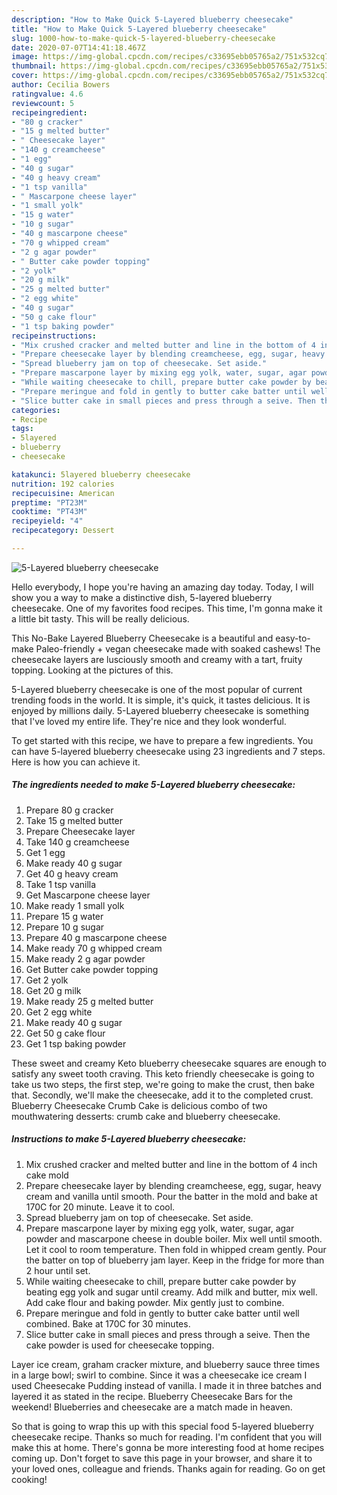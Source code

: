 ```yaml
---
description: "How to Make Quick 5-Layered blueberry cheesecake"
title: "How to Make Quick 5-Layered blueberry cheesecake"
slug: 1000-how-to-make-quick-5-layered-blueberry-cheesecake
date: 2020-07-07T14:41:18.467Z
image: https://img-global.cpcdn.com/recipes/c33695ebb05765a2/751x532cq70/5-layered-blueberry-cheesecake-recipe-main-photo.jpg
thumbnail: https://img-global.cpcdn.com/recipes/c33695ebb05765a2/751x532cq70/5-layered-blueberry-cheesecake-recipe-main-photo.jpg
cover: https://img-global.cpcdn.com/recipes/c33695ebb05765a2/751x532cq70/5-layered-blueberry-cheesecake-recipe-main-photo.jpg
author: Cecilia Bowers
ratingvalue: 4.6
reviewcount: 5
recipeingredient:
- "80 g cracker"
- "15 g melted butter"
- " Cheesecake layer"
- "140 g creamcheese"
- "1 egg"
- "40 g sugar"
- "40 g heavy cream"
- "1 tsp vanilla"
- " Mascarpone cheese layer"
- "1 small yolk"
- "15 g water"
- "10 g sugar"
- "40 g mascarpone cheese"
- "70 g whipped cream"
- "2 g agar powder"
- " Butter cake powder topping"
- "2 yolk"
- "20 g milk"
- "25 g melted butter"
- "2 egg white"
- "40 g sugar"
- "50 g cake flour"
- "1 tsp baking powder"
recipeinstructions:
- "Mix crushed cracker and melted butter and line in the bottom of 4 inch cake mold"
- "Prepare cheesecake layer by blending creamcheese, egg, sugar, heavy cream and vanilla until smooth. Pour the batter in the mold and bake at 170C for 20 minute. Leave it to cool."
- "Spread blueberry jam on top of cheesecake. Set aside."
- "Prepare mascarpone layer by mixing egg yolk, water, sugar, agar powder and mascarpone cheese in double boiler. Mix well until smooth. Let it cool to room temperature. Then fold in whipped cream gently. Pour the batter on top of blueberry jam layer. Keep in the fridge for more than 2 hour until set."
- "While waiting cheesecake to chill, prepare butter cake powder by beating egg yolk and sugar until creamy. Add milk and butter, mix well. Add cake flour and baking powder. Mix gently just to combine."
- "Prepare meringue and fold in gently to butter cake batter until well combined. Bake at 170C for 30 minutes."
- "Slice butter cake in small pieces and press through a seive. Then the cake powder is used for cheesecake topping."
categories:
- Recipe
tags:
- 5layered
- blueberry
- cheesecake

katakunci: 5layered blueberry cheesecake 
nutrition: 192 calories
recipecuisine: American
preptime: "PT23M"
cooktime: "PT43M"
recipeyield: "4"
recipecategory: Dessert

---
```



![5-Layered blueberry cheesecake](https://img-global.cpcdn.com/recipes/c33695ebb05765a2/751x532cq70/5-layered-blueberry-cheesecake-recipe-main-photo.jpg)

Hello everybody, I hope you're having an amazing day today. Today, I will show you a way to make a distinctive dish, 5-layered blueberry cheesecake. One of my favorites food recipes. This time, I'm gonna make it a little bit tasty. This will be really delicious.

This No-Bake Layered Blueberry Cheesecake is a beautiful and easy-to-make Paleo-friendly + vegan cheesecake made with soaked cashews! The cheesecake layers are lusciously smooth and creamy with a tart, fruity topping. Looking at the pictures of this.

5-Layered blueberry cheesecake is one of the most popular of current trending foods in the world. It is simple, it's quick, it tastes delicious. It is enjoyed by millions daily. 5-Layered blueberry cheesecake is something that I've loved my entire life. They're nice and they look wonderful.


To get started with this recipe, we have to prepare a few ingredients. You can have 5-layered blueberry cheesecake using 23 ingredients and 7 steps. Here is how you can achieve it.

<!--inarticleads1-->

##### The ingredients needed to make 5-Layered blueberry cheesecake:

1. Prepare 80 g cracker
1. Take 15 g melted butter
1. Prepare  Cheesecake layer
1. Take 140 g creamcheese
1. Get 1 egg
1. Make ready 40 g sugar
1. Get 40 g heavy cream
1. Take 1 tsp vanilla
1. Get  Mascarpone cheese layer
1. Make ready 1 small yolk
1. Prepare 15 g water
1. Prepare 10 g sugar
1. Prepare 40 g mascarpone cheese
1. Make ready 70 g whipped cream
1. Make ready 2 g agar powder
1. Get  Butter cake powder topping
1. Get 2 yolk
1. Get 20 g milk
1. Make ready 25 g melted butter
1. Get 2 egg white
1. Make ready 40 g sugar
1. Get 50 g cake flour
1. Get 1 tsp baking powder


These sweet and creamy Keto blueberry cheesecake squares are enough to satisfy any sweet tooth craving. This keto friendly cheesecake is going to take us two steps, the first step, we&#39;re going to make the crust, then bake that. Secondly, we&#39;ll make the cheesecake, add it to the completed crust. Blueberry Cheesecake Crumb Cake is delicious combo of two mouthwatering desserts: crumb cake and blueberry cheesecake. 

<!--inarticleads2-->

##### Instructions to make 5-Layered blueberry cheesecake:

1. Mix crushed cracker and melted butter and line in the bottom of 4 inch cake mold
1. Prepare cheesecake layer by blending creamcheese, egg, sugar, heavy cream and vanilla until smooth. Pour the batter in the mold and bake at 170C for 20 minute. Leave it to cool.
1. Spread blueberry jam on top of cheesecake. Set aside.
1. Prepare mascarpone layer by mixing egg yolk, water, sugar, agar powder and mascarpone cheese in double boiler. Mix well until smooth. Let it cool to room temperature. Then fold in whipped cream gently. Pour the batter on top of blueberry jam layer. Keep in the fridge for more than 2 hour until set.
1. While waiting cheesecake to chill, prepare butter cake powder by beating egg yolk and sugar until creamy. Add milk and butter, mix well. Add cake flour and baking powder. Mix gently just to combine.
1. Prepare meringue and fold in gently to butter cake batter until well combined. Bake at 170C for 30 minutes.
1. Slice butter cake in small pieces and press through a seive. Then the cake powder is used for cheesecake topping.


Layer ice cream, graham cracker mixture, and blueberry sauce three times in a large bowl; swirl to combine. Since it was a cheesecake ice cream I used Cheesecake Pudding instead of vanilla. I made it in three batches and layered it as stated in the recipe. Blueberry Cheesecake Bars for the weekend! Blueberries and cheesecake are a match made in heaven. 

So that is going to wrap this up with this special food 5-layered blueberry cheesecake recipe. Thanks so much for reading. I'm confident that you will make this at home. There's gonna be more interesting food at home recipes coming up. Don't forget to save this page in your browser, and share it to your loved ones, colleague and friends. Thanks again for reading. Go on get cooking!
